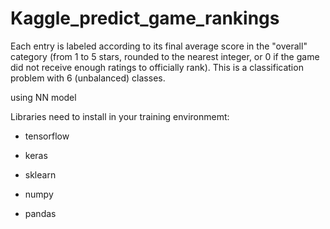 # Kaggle_predict_game_rankings
 Each entry is labeled according to its final average score in the "overall" category (from 1 to 5 stars, rounded to the nearest integer, or 0 if the game did not receive enough ratings to officially rank). This is a classification problem with 6 (unbalanced) classes.
 
 
using NN model

Libraries need to install in your training environmemt: 

- tensorflow 

- keras

- sklearn

- numpy

- pandas

